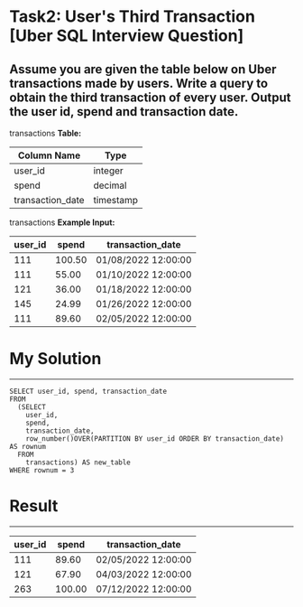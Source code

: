 # Task2: User's Third Transaction [Uber SQL Interview Question]
## Assume you are given the table below on Uber transactions made by users. Write a query to obtain the third transaction of every user. Output the user id, spend and transaction date.
transactions **Table:**

|**Column Name**|**Type**|
|-|-|
|user_id|integer|
|spend|decimal|
|transaction_date|timestamp|

transactions **Example Input:**

|user_id|spend|transaction_date|
|-|-|-|
|111|100.50|01/08/2022 12:00:00|
|111|55.00|01/10/2022 12:00:00|
|121|36.00|01/18/2022 12:00:00|
|145|24.99|01/26/2022 12:00:00|
|111|89.60|02/05/2022 12:00:00|

# My Solution
***
```
SELECT user_id, spend, transaction_date
FROM
  (SELECT
    user_id,
    spend,
    transaction_date,
    row_number()OVER(PARTITION BY user_id ORDER BY transaction_date) AS rownum
  FROM
    transactions) AS new_table
WHERE rownum = 3
```
# Result
***
|user_id|spend|transaction_date
|-|-|-|
|111|89.60|02/05/2022 12:00:00|
|121|67.90|04/03/2022 12:00:00|
|263|100.00|07/12/2022 12:00:00|
